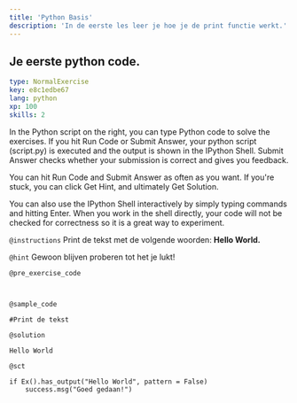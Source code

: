 ```yaml
---
title: 'Python Basis'
description: 'In de eerste les leer je hoe je de print functie werkt.'
---
```


## Je eerste python code.

```yaml
type: NormalExercise
key: e8c1edbe67
lang: python
xp: 100
skills: 2
```

In the Python script on the right, you can type Python code to solve the exercises. If you hit Run Code or Submit Answer, your python script (script.py) is executed and the output is shown in the IPython Shell. Submit Answer checks whether your submission is correct and gives you feedback.

You can hit Run Code and Submit Answer as often as you want. If you're stuck, you can click Get Hint, and ultimately Get Solution.

You can also use the IPython Shell interactively by simply typing commands and hitting Enter. When you work in the shell directly, your code will not be checked for correctness so it is a great way to experiment.

`@instructions`
Print de tekst met de volgende woorden: **Hello World.**

`@hint`
Gewoon blijven proberen tot het je lukt!

`@pre_exercise_code`
```{python}


```

`@sample_code`
```{python}
#Print de tekst
```

`@solution`
```{python}
Hello World
```

`@sct`
```{python}
if Ex().has_output("Hello World", pattern = False)
	success.msg("Goed gedaan!")
```
